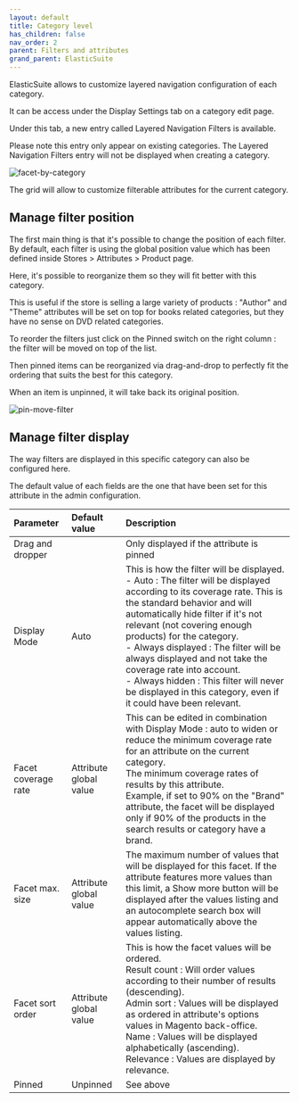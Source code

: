 ```yaml
---
layout: default
title: Category level
has_children: false
nav_order: 2
parent: Filters and attributes
grand_parent: ElasticSuite
---
```


ElasticSuite allows to customize layered navigation configuration of each category.

It can be access under the Display Settings tab on a category edit page.

Under this tab, a new entry called Layered Navigation Filters is available.

Please note this entry only appear on existing categories. The Layered Navigation Filters entry will not be displayed when creating a category.

![facet-by-category](https://user-images.githubusercontent.com/98949123/155732918-8e611431-8be2-4245-a5e5-46b572c74ed2.png)

The grid will allow to customize filterable attributes for the current category.

## Manage filter position

The first main thing is that it's possible to change the position of each filter. By default, each filter is using the global position value which has been defined inside Stores > Attributes > Product page.

Here, it's possible to reorganize them so they will fit better with this category.

This is useful if the store is selling a large variety of products : "Author" and "Theme" attributes will be set on top for books related categories, but they have no sense on DVD related categories.

To reorder the filters just click on the Pinned switch on the right column : the filter will be moved on top of the list.

Then pinned items can be reorganized via drag-and-drop to perfectly fit the ordering that suits the best for this category.

When an item is unpinned, it will take back its original position.

![pin-move-filter](https://user-images.githubusercontent.com/98949123/155734055-a774213e-4fed-4227-a0d3-74d74a594f27.gif)

## Manage filter display

The way filters are displayed in this specific category can also be configured here.

The default value of each fields are the one that have been set for this attribute in the admin configuration.

| Parameter    | Default value | Description |
|:-------------|:------------------|:------|
|Drag and dropper||Only displayed if the attribute is pinned|
|Display Mode|Auto|This is how the filter will be displayed. <br/> - Auto : The filter will be displayed according to its coverage rate. This is the standard behavior and will automatically hide filter if it's not relevant (not covering enough products) for the category. <br/> - Always displayed : The filter will be always displayed and not take the coverage rate into account. <br/> - Always hidden : This filter will never be displayed in this category, even if it could have been relevant.|
|Facet coverage rate|Attribute global value|This can be edited in combination with Display Mode : auto to widen or reduce the minimum coverage rate for an attribute on the current category. <br/> The minimum coverage rates of results by this attribute. <br/> Example, if set to 90% on the "Brand" attribute, the facet will be displayed only if 90% of the products in the search results or category have a brand.|
|Facet max. size|Attribute global value|The maximum number of values that will be displayed for this facet. If the attribute features more values than this limit, a Show more button will be displayed after the values listing and an autocomplete search box will appear automatically above the values listing.|
|Facet sort order|Attribute global value|This is how the facet values will be ordered. <br/> Result count : Will order values according to their number of results (descending). <br/>Admin sort : Values will be displayed as ordered in attribute's options values in Magento back-office. <br/>Name : Values will be displayed alphabetically (ascending). <br/>Relevance : Values are displayed by relevance.|
|Pinned|Unpinned|See above|

